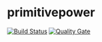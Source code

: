# primitivepower

[![Build Status](https://travis-ci.org/power-libraries/primitivepower.svg?branch=master)](https://travis-ci.org/power-libraries/primitivepower)
[![Quality Gate](https://sonarcloud.io/api/badges/gate?key=primitivepower)](https://sonarcloud.io/dashboard?id=primitivepower)
